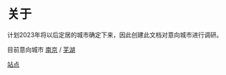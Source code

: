 # 关于

计划2023年将以后定居的城市确定下来，因此创建此文档对意向城市进行调研。

目前意向城市 [南京](https://house.svenshen.com/nanjing/why.html) / [芜湖](https://house.svenshen.com/wuhu/why.html)

[站点](https://house.svenshen.com/)
